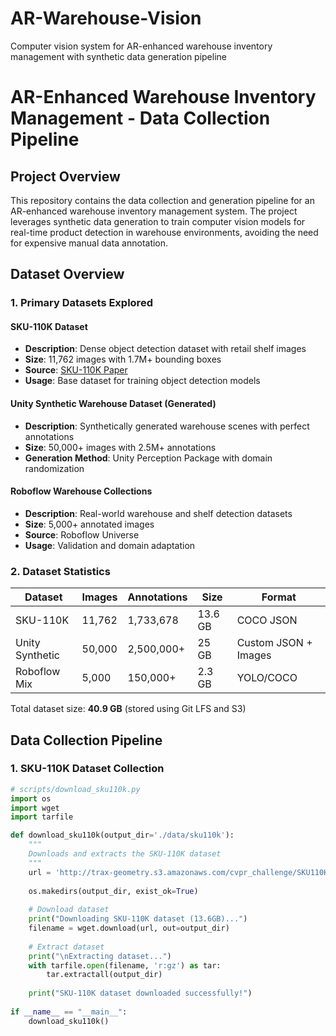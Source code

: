 # AR-Warehouse-Vision
Computer vision system for AR-enhanced warehouse inventory management with synthetic data generation pipeline

# AR-Enhanced Warehouse Inventory Management - Data Collection Pipeline

## Project Overview

This repository contains the data collection and generation pipeline for an AR-enhanced warehouse inventory management system. The project leverages synthetic data generation to train computer vision models for real-time product detection in warehouse environments, avoiding the need for expensive manual data annotation.

## Dataset Overview

### 1. Primary Datasets Explored

#### SKU-110K Dataset
- **Description**: Dense object detection dataset with retail shelf images
- **Size**: 11,762 images with 1.7M+ bounding boxes
- **Source**: [SKU-110K Paper](https://github.com/eg4000/SKU110K_CVPR19)
- **Usage**: Base dataset for training object detection models

#### Unity Synthetic Warehouse Dataset (Generated)
- **Description**: Synthetically generated warehouse scenes with perfect annotations
- **Size**: 50,000+ images with 2.5M+ annotations
- **Generation Method**: Unity Perception Package with domain randomization

#### Roboflow Warehouse Collections
- **Description**: Real-world warehouse and shelf detection datasets
- **Size**: 5,000+ annotated images
- **Source**: Roboflow Universe
- **Usage**: Validation and domain adaptation

### 2. Dataset Statistics

| Dataset | Images | Annotations | Size | Format |
|---------|--------|-------------|------|--------|
| SKU-110K | 11,762 | 1,733,678 | 13.6 GB | COCO JSON |
| Unity Synthetic | 50,000 | 2,500,000+ | 25 GB | Custom JSON + Images |
| Roboflow Mix | 5,000 | 150,000+ | 2.3 GB | YOLO/COCO |

Total dataset size: **40.9 GB** (stored using Git LFS and S3)

## Data Collection Pipeline

### 1. SKU-110K Dataset Collection

```python
# scripts/download_sku110k.py
import os
import wget
import tarfile

def download_sku110k(output_dir='./data/sku110k'):
    """
    Downloads and extracts the SKU-110K dataset
    """
    url = 'http://trax-geometry.s3.amazonaws.com/cvpr_challenge/SKU110K_fixed.tar.gz'
    
    os.makedirs(output_dir, exist_ok=True)
    
    # Download dataset
    print("Downloading SKU-110K dataset (13.6GB)...")
    filename = wget.download(url, out=output_dir)
    
    # Extract dataset
    print("\nExtracting dataset...")
    with tarfile.open(filename, 'r:gz') as tar:
        tar.extractall(output_dir)
    
    print("SKU-110K dataset downloaded successfully!")
    
if __name__ == "__main__":
    download_sku110k()
